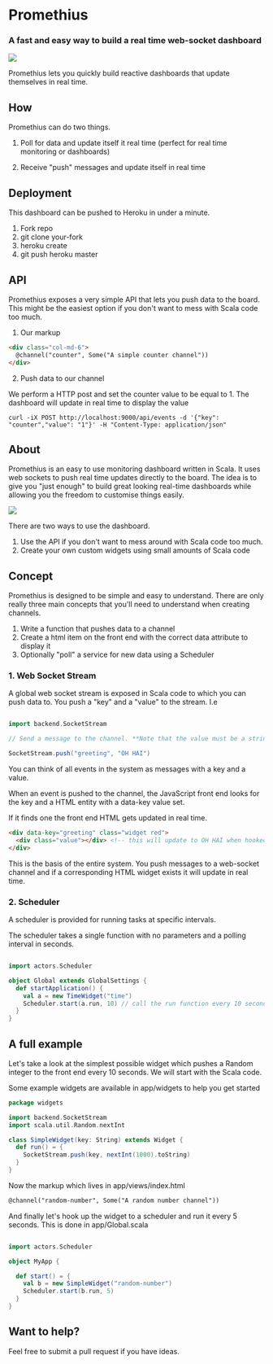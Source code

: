 # Promethius

### A fast and easy way to build a real time web-socket dashboard

![](https://feminema.files.wordpress.com/2012/06/prometheus-film-head.jpg)

Promethius lets you quickly build reactive dashboards that update themselves in real time.

## How

Promethius can do two things.

1. Poll for data and update itself it real time (perfect for real time monitoring or dashboards)

2. Receive "push" messages and update itself in real time

## Deployment

This dashboard can be pushed to Heroku in under a minute.

1. Fork repo
2. git clone your-fork
3. heroku create
4. git push heroku master

## API

Promethius exposes a very simple API that lets you push data to the board. This might be the easiest option if you don't want to mess with Scala code too much.

1. Our markup

```html
<div class="col-md-6">
  @channel("counter", Some("A simple counter channel"))
</div>
```

2. Push data to our channel

We perform a HTTP post and set the counter value to be equal to 1. The dashboard will update in real time to display the value

```
curl -iX POST http://localhost:9000/api/events -d '{"key": "counter","value": "1"}' -H "Content-Type: application/json"
```

## About

Promethius is an easy to use monitoring dashboard written in Scala. It uses web sockets to push real time updates directly
to the board. The idea is to give you "just enough" to build great looking real-time dashboards
while allowing you the freedom to customise things easily.

![](https://raw.githubusercontent.com/owainlewis/ripley/master/public/images/preview.png)

There are two ways to use the dashboard.

1. Use the API if you don't want to mess around with Scala code too much.
2. Create your own custom widgets using small amounts of Scala code

## Concept

Promethius is designed to be simple and easy to understand. 
There are only really three main concepts that you'll need to understand when creating channels.

1. Write a function that pushes data to a channel
2. Create a html item on the front end with the correct data attribute to display it
3. Optionally "poll" a service for new data using a Scheduler

### 1. Web Socket Stream

A global web socket stream is exposed in Scala code to which you can push data to. You push a "key" and a "value" to the stream. I.e

```scala

import backend.SocketStream

// Send a message to the channel. **Note that the value must be a string**

SocketStream.push("greeting", "OH HAI")

```

You can think of all events in the system as messages with a key and a value.

When an event is pushed to the channel, the JavaScript front end looks for the key and a HTML entity with a data-key value set.

If it finds one the front end HTML gets updated in real time.

```html
<div data-key="greeting" class="widget red">
  <div class="value"></div> <!-- this will update to OH HAI when hooked up -->
</div>
```

This is the basis of the entire system. You push messages to a web-socket channel and if a corresponding HTML widget exists it will update in real time.

### 2. Scheduler

A scheduler is provided for running tasks at specific intervals.

The scheduler takes a single function with no parameters and a polling interval in seconds.


```scala

import actors.Scheduler

object Global extends GlobalSettings {
  def startApplication() {
    val a = new TimeWidget("time")
    Scheduler.start(a.run, 10) // call the run function every 10 seconds
  }
}

```

## A full example

Let's take a look at the simplest possible widget which pushes a Random integer to the front end every 10 seconds. We will start with the Scala code.

Some example widgets are available in app/widgets to help you get started

```scala
package widgets

import backend.SocketStream
import scala.util.Random.nextInt

class SimpleWidget(key: String) extends Widget {
  def run() = {
    SocketStream.push(key, nextInt(1000).toString)
  }
}
```

Now the markup which lives in app/views/index.html

```html
@channel("random-number", Some("A random number channel"))
```

And finally let's hook up the widget to a scheduler and run it every 5 seconds. This is done in app/Global.scala

```scala

import actors.Scheduler

object MyApp {

  def start() = {
    val b = new SimpleWidget("random-number")
    Scheduler.start(b.run, 5)
  }
}
```



## Want to help?

Feel free to submit a pull request if you have ideas.
